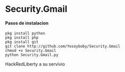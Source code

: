 # Security.Gmail

#### Pasos de instalacion

```
pkg install python
pkg install php
pkg install git
git clone http://github.com/Yosoyboby/Security.Gmail
chmod +x Security.Gmail
python Security.Gmail.py
```

HackRedLiberty a su servivio
